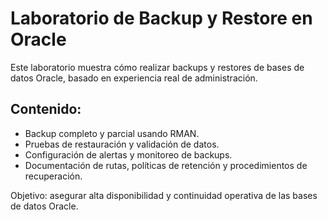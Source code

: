 # Laboratorio de Backup y Restore en Oracle

Este laboratorio muestra cómo realizar backups y restores de bases de datos Oracle, basado en experiencia real de administración.

## Contenido:
- Backup completo y parcial usando RMAN.
- Pruebas de restauración y validación de datos.
- Configuración de alertas y monitoreo de backups.
- Documentación de rutas, políticas de retención y procedimientos de recuperación.

Objetivo: asegurar alta disponibilidad y continuidad operativa de las bases de datos Oracle.
